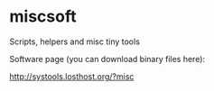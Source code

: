 # miscsoft
Scripts, helpers and misc tiny tools

Software page (you can download binary files here):

http://systools.losthost.org/?misc
